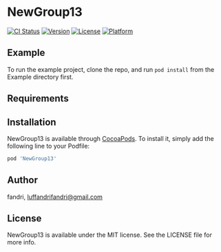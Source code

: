 # NewGroup13

[![CI Status](https://img.shields.io/travis/fandri/NewGroup13.svg?style=flat)](https://travis-ci.org/fandri/NewGroup13)
[![Version](https://img.shields.io/cocoapods/v/NewGroup13.svg?style=flat)](https://cocoapods.org/pods/NewGroup13)
[![License](https://img.shields.io/cocoapods/l/NewGroup13.svg?style=flat)](https://cocoapods.org/pods/NewGroup13)
[![Platform](https://img.shields.io/cocoapods/p/NewGroup13.svg?style=flat)](https://cocoapods.org/pods/NewGroup13)

## Example

To run the example project, clone the repo, and run `pod install` from the Example directory first.

## Requirements

## Installation

NewGroup13 is available through [CocoaPods](https://cocoapods.org). To install
it, simply add the following line to your Podfile:

```ruby
pod 'NewGroup13'
```

## Author

fandri, luffandrifandri@gmail.com

## License

NewGroup13 is available under the MIT license. See the LICENSE file for more info.
